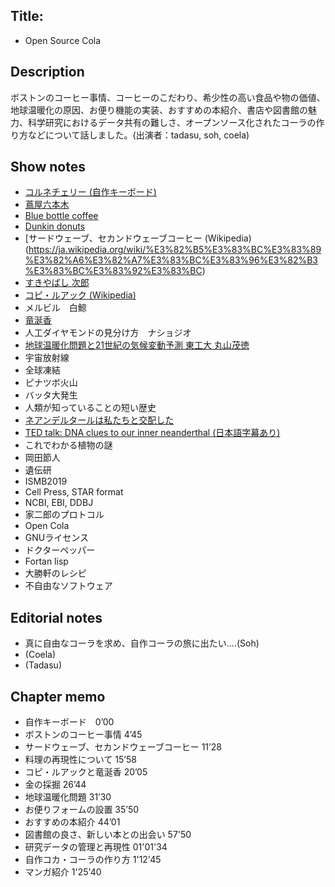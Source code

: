 ## Title: 
-  Open Source Cola

## Description
ボストンのコーヒー事情、コーヒーのこだわり、希少性の高い食品や物の価値、地球温暖化の原因、お便り機能の実装、おすすめの本紹介、書店や図書館の魅力、科学研究におけるデータ共有の難しさ、オープンソース化されたコーラの作り方などについて話しました。(出演者：tadasu, soh, coela)

## Show notes
- [コルネチェリー (自作キーボード)](https://yushakobo.jp/shop/corne-cherry/)
- [蔦屋六本木](https://www.roppongihills.com/shops_restaurants/shops/00049.html)
- [Blue bottle coffee](https://bluebottlecoffee.com/)
- [Dunkin donuts](https://www.dunkindonuts.com/en)
- [サードウェーブ、セカンドウェーブコーヒー (Wikipedia)(https://ja.wikipedia.org/wiki/%E3%82%B5%E3%83%BC%E3%83%89%E3%82%A6%E3%82%A7%E3%83%BC%E3%83%96%E3%82%B3%E3%83%BC%E3%83%92%E3%83%BC)
- [すきやばし 次郎](https://tabelog.com/tokyo/A1301/A130101/13002260/)
- [コピ・ルアック (Wikipedia)](https://ja.wikipedia.org/wiki/%E3%82%B3%E3%83%94%E3%83%BB%E3%83%AB%E3%82%A2%E3%82%AF)
- メルビル　白鯨
- [竜涎香](https://ja.wikipedia.org/wiki/%E9%BE%8D%E6%B6%8E%E9%A6%99)
- 人工ダイヤモンドの見分け方　ナショジオ
- [地球温暖化問題と21世紀の気候変動予測 東工大 丸山茂徳](https://www.jstage.jst.go.jp/article/jjrsm/8/2/8_2_113/_pdf/-char/ja)
- 宇宙放射線
- 全球凍結
- ピナツボ火山
- バッタ大発生
- 人類が知っていることの短い歴史
- [ネアンデルタールは私たちと交配した](https://www.amazon.co.jp/dp/B00Y9HETV6/ref=dp-kindle-redirect?_encoding=UTF8&btkr=1)
- [TED talk: DNA clues to our inner neanderthal (日本語字幕あり)](https://www.ted.com/talks/svante_paeaebo_dna_clues_to_our_inner_neanderthal?language=ja)
- これでわかる植物の謎
- 岡田節人
- 遺伝研
- ISMB2019
- Cell Press, STAR format
- NCBI, EBI, DDBJ
- 家二郎のプロトコル
- Open Cola
- GNUライセンス
- ドクターペッパー
- Fortan lisp
- 大勝軒のレシピ
- 不自由なソフトウェア

## Editorial notes
- 真に自由なコーラを求め、自作コーラの旅に出たい....(Soh)
- (Coela)
- (Tadasu)

## Chapter memo
- 自作キーボード　0’00
- ボストンのコーヒー事情 4’45
- サードウェーブ、セカンドウェーブコーヒー 11’28
- 料理の再現性について 15’58
- コピ・ルアックと竜涎香 20’05
- 金の採掘 26’44
- 地球温暖化問題 31’30
- お便りフォームの設置 35’50
- おすすめの本紹介 44’01
- 図書館の良さ、新しい本との出会い 57'50
- 研究データの管理と再現性 01'01'34
- 自作コカ・コーラの作り方 1'12'45
- マンガ紹介 1'25'40

